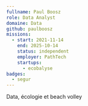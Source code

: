 ```yaml
---
fullname: Paul Boosz
role: Data Analyst
domaine: Data
github: paulboosz
missions:
  - start: 2021-11-14
    end: 2025-10-14
    status: independent
    employer: PathTech
    startups:
      - ecobalyse
badges:
  - segur
---
```

Data, écologie et beach volley